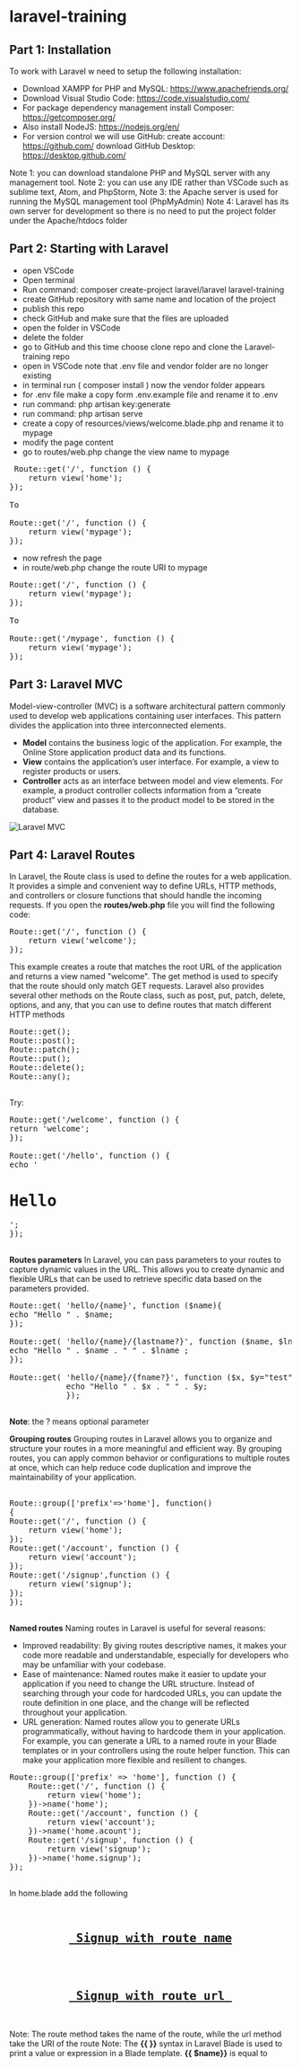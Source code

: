 # laravel-training

## Part 1: Installation
To work with Laravel w need to setup the following installation:
-	Download XAMPP for PHP and MySQL: https://www.apachefriends.org/
-	Download Visual Studio Code: https://code.visualstudio.com/
-	For package dependency management install Composer: https://getcomposer.org/
-	Also install NodeJS: https://nodejs.org/en/
-	For version control we will use GitHub:
	create account: https://github.com/
    download GitHub Desktop: https://desktop.github.com/

Note 1: you can download standalone PHP and MySQL server with any management tool.
Note 2: you can use any IDE rather than VSCode such as sublime text, Atom, and PhpStorm, 
Note 3: the Apache server is used for running the MySQL management tool (PhpMyAdmin)
Note 4: Laravel has its own server for development so there is no need to put the project folder under the Apache/htdocs folder 

## Part 2: Starting with Laravel 
 -	open VSCode
 -	Open terminal 
 -	Run command: composer create-project laravel/laravel laravel-training
 -	create GitHub repository with same name and location of the project
 -	publish this repo
 -	check GitHub and make sure that the files are uploaded
 -	open the folder in VSCode 
 -	delete the folder 
 -	go to GitHub and this time choose clone repo and clone the Laravel-training repo
 -	open in VSCode note that .env file and vendor folder are no longer existing 
 -	in terminal run ( composer install ) now the vendor folder appears 
 -  for .env file make a copy form .env.example file and rename it to .env 
 -	run command: php artisan key:generate
 -	run command: php artisan serve
 -	create a copy of resources/views/welcome.blade.php and rename it to mypage
 -	modify the page content 
 -	go to routes/web.php change the view name to mypage 
 <pre>
 Route::get('/', function () {
    return view('home');
}); 

To 

Route::get('/', function () {
    return view('mypage');
});
</pre>
 -	now refresh the page 
 -	in route/web.php change the route URI to mypage 

<pre>
Route::get('/', function () {
    return view('mypage');
});

To 

Route::get('/mypage', function () {
    return view('mypage');
});
</pre>
## Part 3: Laravel MVC 
Model-view-controller (MVC) is a software architectural pattern commonly used to develop web applications containing user interfaces. This pattern divides the application into three interconnected elements.
* **Model** contains the business logic of the application. For example, the Online Store application product data and its functions.
* **View** contains the application’s user interface. For example, a view to register products or users.
* **Controller** acts as an interface between model and view elements. For example, a product controller collects information from a “create product” view and passes it to the product model to be stored in the database.

![Laravel MVC](/public/mvc.png)

## Part 4: Laravel Routes
In Laravel, the Route class is used to define the routes for a web application. It provides a simple and convenient way to define URLs, HTTP methods, and controllers or closure functions that should handle the incoming requests.
If you open the **routes/web.php** file you will find the following code:

<pre>
Route::get('/', function () {
    return view('welcome');
});
</pre>

This example creates a route that matches the root URL of the application and returns a view named "welcome". The get method is used to specify that the route should only match GET requests.
Laravel also provides several other methods on the Route class, such as post, put, patch, delete, options, and any, that you can use to define routes that match different HTTP methods
<pre>
Route::get();
Route::post();
Route::patch();
Route::put();
Route::delete();
Route::any();

</pre>

Try:
<pre>
Route::get('/welcome', function () {
return 'welcome';
});

Route::get('/hello', function () {
echo '<h1>Hello</h1>';
});

</pre>

**Routes parameters**
In Laravel, you can pass parameters to your routes to capture dynamic values in the URL. This allows you to create dynamic and flexible URLs that can be used to retrieve specific data based on the parameters provided.

<pre>
Route::get( 'hello/{name}', function ($name){
echo "Hello " . $name;
});

Route::get( 'hello/{name}/{lastname?}', function ($name, $lname = " "){
echo "Hello " . $name . " " . $lname ;
});

Route::get( 'hello/{name}/{fname?}', function ($x, $y="test"){
            echo "Hello " . $x . " " . $y;
            });

</pre>

**Note**: the ? means optional parameter

**Grouping routes**
Grouping routes in Laravel allows you to organize and structure your routes in a more meaningful and efficient way. By grouping routes, you can apply common behavior or configurations to multiple routes at once, which can help reduce code duplication and improve the maintainability of your application.

<pre> 
Route::group(['prefix'=>'home'], function()
{
Route::get('/', function () {
    return view('home');
});
Route::get('/account', function () {
    return view('account');
});
Route::get('/signup',function () {
    return view('signup');
});
});

</pre>

**Named routes**
Naming routes in Laravel is useful for several reasons:

- Improved readability: By giving routes descriptive names, it makes your code more readable and understandable, especially for developers who may be unfamiliar with your codebase.
- Ease of maintenance: Named routes make it easier to update your application if you need to change the URL structure. Instead of searching through your code for hardcoded URLs, you can update the route definition in one place, and the change will be reflected throughout your application.
- URL generation: Named routes allow you to generate URLs programmatically, without having to hardcode them in your application. For example, you can generate a URL to a named route in your Blade templates or in your controllers using the route helper function. This can make your application more flexible and resilient to changes.

<pre>
Route::group(['prefix' => 'home'], function () {
    Route::get('/', function () {
        return view('home');
    })->name('home');
    Route::get('/account', function () {
        return view('account');
    })->name('home.acount');
    Route::get('/signup', function () {
        return view('signup');
    })->name('home.signup');
});

</pre>
In home.blade add the following
<pre>
 <h2 style="color:black; text-align: center" ><a href="{{ route('home.signup') }}"> Signup with route name</a></h2>
 <h2 style="color:black; text-align: center" ><a href="{{ url('home/signup') }}"> Signup with route url </a></h2>
</pre>

Note: The route method takes the name of the route, while the url method take the URI of the route
Note: The **{{ }}** syntax in Laravel Blade is used to print a value or expression in a Blade template. **{{ $name}}** is equal to **<?php echo $name ?>**
 
